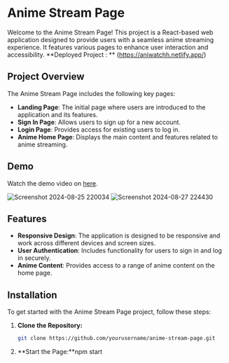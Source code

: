 # Anime Stream Page

Welcome to the Anime Stream Page! This project is a React-based web application designed to provide users with a seamless anime streaming experience. It features various pages to enhance user interaction and accessibility.
**Deployed Project : ** (https://aniwatchh.netlify.app/)

## Project Overview

The Anime Stream Page includes the following key pages:

- **Landing Page**: The initial page where users are introduced to the application and its features.
- **Sign In Page**: Allows users to sign up for a new account.
- **Login Page**: Provides access for existing users to log in.
- **Anime Home Page**: Displays the main content and features related to anime streaming.

## Demo

Watch the demo video on [here](https://github.com/karthi234231/Anime-Stream-App/blob/main/DEMO.mp4).


![Screenshot 2024-08-25 220034](https://github.com/user-attachments/assets/15ff449a-b338-41c6-91a6-3ce67c98f8a5)
![Screenshot 2024-08-27 224430](https://github.com/user-attachments/assets/9685471d-b37c-433a-b7ec-10fcaeec6fc7)





## Features

- **Responsive Design**: The application is designed to be responsive and work across different devices and screen sizes.
- **User Authentication**: Includes functionality for users to sign in and log in securely.
- **Anime Content**: Provides access to a range of anime content on the home page.

## Installation

To get started with the Anime Stream Page project, follow these steps:

1. **Clone the Repository:**
   ```bash
   git clone https://github.com/yourusername/anime-stream-page.git
2. **Start the Page:**npm start
